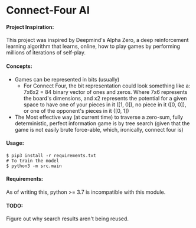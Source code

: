 # Connect-Four AI

#### Project Inspiration:
This project was inspired by Deepmind's Alpha Zero, a deep reinforcement learning algorithm that learns, online, how to play games by performing millions of iterations of self-play.

#### Concepts:
- Games can be represented in bits (usually)
  - For Connect Four, the bit representation could look something like a: 7x6x2 = 84 binary vector of ones and zeros. Where 7x6 represents the board's dimensions, and x2 represents the potential for a given space to have one of your pieces in it ([1, 0]), no piece in it ([0, 0]), or one of the opponent's pieces in it ([0, 1])
- The Most effective way (at current time) to traverse a zero-sum, fully deterministic, perfect information game is by tree search (given that the game is not easily brute force-able, which, ironically, connect four is)

#### Usage:
```
$ pip3 install -r requirements.txt
# To train the model
$ python3 -m src.main
```

#### Requirements:
As of writing this, python >= 3.7 is incompatible with this module.

#### TODO:
Figure out why search results aren't being reused.
